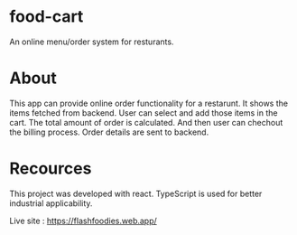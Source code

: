 # food-cart
An online menu/order system for resturants.

# About
This app can provide online order functionality for a restarunt.
It shows the items fetched from backend.
User can select and add those items in the cart.
The total amount of order is calculated.
And then user can chechout the billing process.
Order details are sent to backend.

# Recources
This project was developed with react.
TypeScript is used for better industrial applicability.

Live site : https://flashfoodies.web.app/

